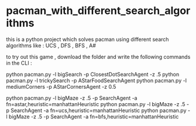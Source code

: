 # pacman_with_different_search_algorithms
this is a python project which solves pacman using different search algorithms like : UCS , DFS , BFS , A#


to try out this game , download the folder and write the following commands in the CLI :

python pacman.py -l bigSearch -p ClosestDotSearchAgent -z .5 
python pacman.py -l trickySearch -p AStarFoodSearchAgent 
python pacman.py -l mediumCorners -p AStarCornersAgent -z 0.5

python pacman.py -l bigMaze -z .5 -p SearchAgent -a fn=astar,heuristic=manhattanHeuristic 
python pacman.py -l bigMaze -z .5 -p SearchAgent -a fn=ucs,heuristic=manhattanHeuristic 
python pacman.py -l bigMaze -z .5 -p SearchAgent -a fn=bfs,heuristic=manhattanHeuristic 
